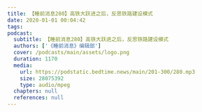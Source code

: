 ```yaml
---
title: 【睡前消息280】高铁大跃进之后，反思铁路建设模式
date: 2020-01-01 00:04:42
tags:
podcast:
  subtitle: 【睡前消息280】高铁大跃进之后，反思铁路建设模式
  authors: ['《睡前消息》编辑部']
  cover: /podcasts/main/assets/logo.png
  duration: 1170
  media:
    url: https://podstatic.bedtime.news/main/201-300/280.mp3
    size: 28075392
    type: audio/mpeg
  chapters: null
  references: null
---
```

